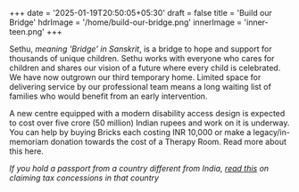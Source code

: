+++
date = '2025-01-19T20:50:05+05:30'
draft = false
title = 'Build our Bridge'
hdrImage = '/home/build-our-bridge.png'
innerImage = 'inner-teen.png'
+++

Sethu, _meaning 'Bridge' in Sanskrit_, is a bridge to hope and support for thousands of unique children. Sethu works with everyone who cares for children and shares our vision of a future where every child is celebrated. We have now outgrown our third temporary home. Limited space for delivering service by our professional team means a long waiting list of families who would benefit from an early intervention.

<!--more-->

A new centre equipped with a modern disability access design is expected to cost over five crore (50 million) Indian rupees and work on it is underway. You can help by buying Bricks each costing INR 10,000 or make a legacy/in-memoriam donation towards the cost of a Therapy Room. Read more about this here.

_If you hold a passport from a country different from India, [read this](/foreign-donors) on claiming tax concessions in that country_
